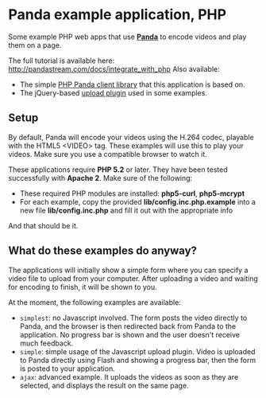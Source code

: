 Panda example application, PHP
==============================

Some example PHP web apps that use [**Panda**](http://pandastream.com) to encode videos and play them on a page.

The full tutorial is available here: <http://pandastream.com/docs/integrate_with_php>
Also available:

* The simple [PHP Panda client library](http://github.com/newbamboo/panda_client_php) that this application is based on.
* The jQuery-based [upload plugin](http://github.com/newbamboo/panda_uploader) used in some examples.


Setup
-----

By default, Panda will encode your videos using the H.264 codec, playable with the HTML5 &lt;VIDEO&gt; tag. These examples will use this to play your videos. Make sure you use a compatible browser to watch it.

These applications require **PHP 5.2** or later. They have been tested successfully with **Apache 2**. Make sure of the following:

* These required PHP modules are installed: **php5-curl**, **php5-mcrypt**
* For each example, copy the provided **lib/config.inc.php.example** into a new file **lib/config.inc.php** and fill it out with the appropriate info

And that should be it.


What do these examples do anyway?
---------------------------------

The applications will initially show a simple form where you can specify a video file to upload from your computer. After uploading a video and waiting for encoding to finish, it will be shown to you.

At the moment, the following examples are available:

* `simplest`: no Javascript involved. The form posts the video directly to Panda, and the browser is then redirected back from Panda to the application. No progress bar is shown and the user doesn't receive much feedback.
* `simple`: simple usage of the Javascript upload plugin. Video is uploaded to Panda directly using Flash and showing a progress bar, then the form is posted to your application.
* `ajax`: advanced example. It uploads the videos as soon as they are selected, and displays the result on the same page.